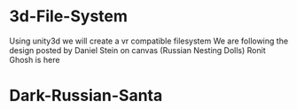 # 3d-File-System
Using unity3d we will create a vr compatible filesystem
We are following the design posted by Daniel Stein on canvas (Russian Nesting Dolls)
Ronit Ghosh is here
# Dark-Russian-Santa
